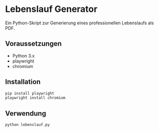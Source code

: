 # Lebenslauf Generator
Ein Python-Skript zur Generierung eines professionellen Lebenslaufs als PDF.

## Voraussetzungen
- Python 3.x
- playwright
- chromium

## Installation
```bash
pip install playwright
playwright install chromium
```

## Verwendung
```bash
python lebenslauf.py
```

